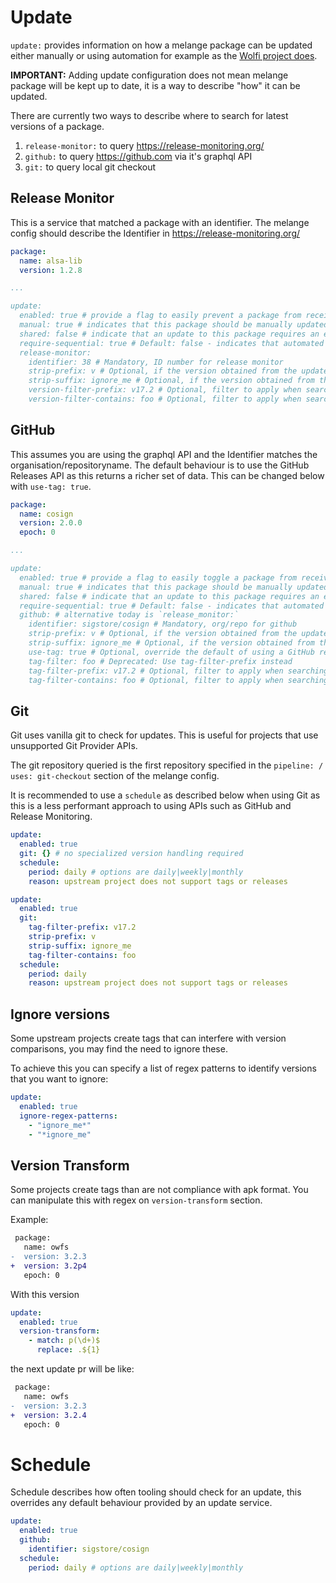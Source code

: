 # Update

`update:` provides information on how a melange package can be updated either manually or using automation for example as the [Wolfi project does](https://github.com/wolfi-dev/wolfictl/blob/main/docs/update.md).

__IMPORTANT:__ Adding update configuration does not mean melange package will be kept up to date, it is a way to describe "how"
it can be updated.

There are currently two ways to describe where to search for latest versions of a package.

 1. `release-monitor:` to query https://release-monitoring.org/
 2. `github:` to query https://github.com via it's graphql API
 3. `git:` to query local git checkout

## Release Monitor

This is a service that matched a package with an identifier.  The melange config should describe the Identifier in https://release-monitoring.org/

```yaml
package:
  name: alsa-lib
  version: 1.2.8

...

update:
  enabled: true # provide a flag to easily prevent a package from receiving auto update PRs
  manual: true # indicates that this package should be manually updated, usually taking care over special version numbers which can be hard to automate
  shared: false # indicate that an update to this package requires an epoch bump of downstream dependencies, e.g. golang, java 
  require-sequential: true # Default: false - indicates that automated pull requests should be merged in order rather than superseding and closing previous unmerged PRs
  release-monitor:
    identifier: 38 # Mandatory, ID number for release monitor
    strip-prefix: v # Optional, if the version obtained from the update service contains a prefix which should be ignored
    strip-suffix: ignore_me # Optional, if the version obtained from the update service contains a suffix which should be ignored
    version-filter-prefix: v17.2 # Optional, filter to apply when searching versions with a prefix
    version-filter-contains: foo # Optional, filter to apply when searching versions with any match
```

## GitHub

This assumes you are using the graphql API and the Identifier matches the organisation/repositoryname.  The default behaviour is to use the GitHub Releases API as this returns a richer set of data.  This can be changed below with `use-tag: true`.

```yaml
package:
  name: cosign
  version: 2.0.0
  epoch: 0

...

update:
  enabled: true # provide a flag to easily toggle a package from receiving auto update PRs
  manual: true # indicates that this package should be manually updated, usually taking care over special version numbers which can be hard to automate
  shared: false # indicate that an update to this package requires an epoch bump of downstream dependencies, e.g. golang, java
  require-sequential: true # Default: false - indicates that automated pull requests should be merged in order rather than superseding and closing previous unmerged PRs
  github: # alternative today is `release_monitor:`
    identifier: sigstore/cosign # Mandatory, org/repo for github
    strip-prefix: v # Optional, if the version obtained from the update service contains a prefix which should be ignored
    strip-suffix: ignore_me # Optional, if the version obtained from the update service contains a suffix which should be ignored
    use-tag: true # Optional, override the default of using a GitHub release to identify related tag to fetch.  Not all projects use GitHub releases but just use tags
    tag-filter: foo # Deprecated: Use tag-filter-prefix instead
    tag-filter-prefix: v17.2 # Optional, filter to apply when searching tags with a prefix on a GitHub repository, some repos maintain a mixture of tags for different major versions for example
    tag-filter-contains: foo # Optional, filter to apply when searching tags with any match on a GitHub repository, some repos maintain a mixture of tags for different major versions for example
```

## Git

Git uses vanilla git to check for updates.  This is useful for projects that use unsupported Git Provider APIs.

The git repository queried is the first repository specified in the `pipeline: / uses: git-checkout` section of the melange config.

It is recommended to use a `schedule` as described below when using Git as this is a less performant approach to using APIs such as GitHub and Release Monitoring.

```yaml
update:
  enabled: true
  git: {} # no specialized version handling required
  schedule:
    period: daily # options are daily|weekly|monthly
    reason: upstream project does not support tags or releases
```

```yaml
update:
  enabled: true
  git:
    tag-filter-prefix: v17.2
    strip-prefix: v
    strip-suffix: ignore_me
    tag-filter-contains: foo
  schedule:
    period: daily
    reason: upstream project does not support tags or releases
```

## Ignore versions

Some upstream projects create tags that can interfere with version comparisons, you may find the need to ignore these.

To achieve this you can specify a list of regex patterns to identify versions that you want to ignore:

```yaml
update:
  enabled: true
  ignore-regex-patterns:
    - "ignore_me*"
    - "*ignore_me"
```

## Version Transform

Some projects create tags than are not compliance with apk format. You can manipulate this with regex on `version-transform` section.

Example:

```patch
 package:
   name: owfs
-  version: 3.2.3
+  version: 3.2p4
   epoch: 0
```

With this version
```yaml
update:
  enabled: true
  version-transform:
    - match: p(\d+)$
      replace: .${1}
```

the next update pr will be like:

```patch
 package:
   name: owfs
-  version: 3.2.3
+  version: 3.2.4
   epoch: 0
```

# Schedule

Schedule describes how often tooling should check for an update, this overrides any default behaviour provided by an update service.

```yaml
update:
  enabled: true
  github:
    identifier: sigstore/cosign 
  schedule:
    period: daily # options are daily|weekly|monthly
```
